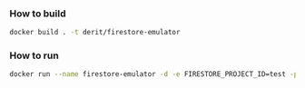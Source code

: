 ### How to build
 
```bash
docker build . -t derit/firestore-emulator
```

### How to run

```bash
docker run --name firestore-emulator -d -e FIRESTORE_PROJECT_ID=test -p 8080:8080  derit/firestore-emulator
```